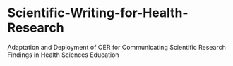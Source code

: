# Scientific-Writing-for-Health-Research
Adaptation and Deployment of OER for Communicating Scientific Research Findings in Health Sciences Education
